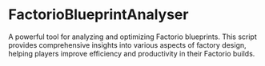 # FactorioBlueprintAnalyser
A powerful tool for analyzing and optimizing Factorio blueprints. This script provides comprehensive insights into various aspects of factory design, helping players improve efficiency and productivity in their Factorio builds.
